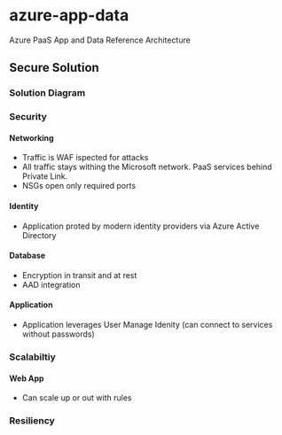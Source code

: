 # azure-app-data
Azure PaaS App and Data Reference Architecture

## Secure Solution

### Solution Diagram
### Security
#### Networking
- Traffic is WAF ispected for attacks
- All traffic stays withing the Microsoft network. PaaS services behind Private Link. 
- NSGs open only required ports
#### Identity
- Application proted by modern identity providers via Azure Active Directory
#### Database
- Encryption in transit and at rest
- AAD integration
#### Application
- Application leverages User Manage Idenity (can connect to services without passwords)
### Scalabiltiy
#### Web App
- Can scale up or out with rules
### Resiliency

